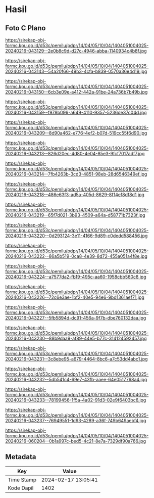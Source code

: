 # Hasil

## Foto C Plano

https://sirekap-obj-formc.kpu.go.id/d53c/pemilu/pdpr/14/04/05/10/04/1404051004025-20240216-043129--2e0b8c9d-d27c-4946-abba-1140934c4b8f.jpg

https://sirekap-obj-formc.kpu.go.id/d53c/pemilu/pdpr/14/04/05/10/04/1404051004025-20240216-043143--54a20f66-49b3-4cfa-b839-0570a36e4d19.jpg

https://sirekap-obj-formc.kpu.go.id/d53c/pemilu/pdpr/14/04/05/10/04/1404051004025-20240216-043150--6cb3e09e-a412-442a-91be-24a736b7b49b.jpg

https://sirekap-obj-formc.kpu.go.id/d53c/pemilu/pdpr/14/04/05/10/04/1404051004025-20240216-043159--f978b096-a649-4110-9357-5236de37c04d.jpg

https://sirekap-obj-formc.kpu.go.id/d53c/pemilu/pdpr/14/04/05/10/04/1404051004025-20240216-043209--8d90a462-e776-4ef2-b07d-519cc55f6d90.jpg

https://sirekap-obj-formc.kpu.go.id/d53c/pemilu/pdpr/14/04/05/10/04/1404051004025-20240216-043213--826d20ec-4d80-4e04-85e3-9fcf7017adf7.jpg

https://sirekap-obj-formc.kpu.go.id/d53c/pemilu/pdpr/14/04/05/10/04/1404051004025-20240216-043214--7fb4263b-3cd3-4851-98eb-28d6546349ef.jpg

https://sirekap-obj-formc.kpu.go.id/d53c/pemilu/pdpr/14/04/05/10/04/1404051004025-20240216-043218--486e63f3-ad5a-405d-8629-8f14ef8df8d1.jpg

https://sirekap-obj-formc.kpu.go.id/d53c/pemilu/pdpr/14/04/05/10/04/1404051004025-20240216-043219--65f7d021-3b93-4509-a64a-d58771b7323f.jpg

https://sirekap-obj-formc.kpu.go.id/d53c/pemilu/pdpr/14/04/05/10/04/1404051004025-20240216-043220--0d293124-3e11-4166-9d89-c0dedd588456.jpg

https://sirekap-obj-formc.kpu.go.id/d53c/pemilu/pdpr/14/04/05/10/04/1404051004025-20240216-043222--86a5b519-0ca8-4e39-8d72-455a051a4f8e.jpg

https://sirekap-obj-formc.kpu.go.id/d53c/pemilu/pdpr/14/04/05/10/04/1404051004025-20240216-043224--a7577da2-fb19-495c-aa60-1958cbb560c8.jpg

https://sirekap-obj-formc.kpu.go.id/d53c/pemilu/pdpr/14/04/05/10/04/1404051004025-20240216-043226--72c6e3ae-1bf2-40e5-94e6-9bd1361aef71.jpg

https://sirekap-obj-formc.kpu.go.id/d53c/pemilu/pdpr/14/04/05/10/04/1404051004025-20240216-043227--5fb5894d-dc91-456a-9f7b-dbe760132daa.jpg

https://sirekap-obj-formc.kpu.go.id/d53c/pemilu/pdpr/14/04/05/10/04/1404051004025-20240216-043230--88b9daa9-af89-44e5-b77c-314124592457.jpg

https://sirekap-obj-formc.kpu.go.id/d53c/pemilu/pdpr/14/04/05/10/04/1404051004025-20240216-043231--3c8ebe95-a679-4464-8bc6-a7c53dd4abc1.jpg

https://sirekap-obj-formc.kpu.go.id/d53c/pemilu/pdpr/14/04/05/10/04/1404051004025-20240216-043232--5db541c4-69e7-43fb-aaee-64e0517768a4.jpg

https://sirekap-obj-formc.kpu.go.id/d53c/pemilu/pdpr/14/04/05/10/04/1404051004025-20240216-043233--78199456-1f5a-4a02-91d3-02e9f6403bc6.jpg

https://sirekap-obj-formc.kpu.go.id/d53c/pemilu/pdpr/14/04/05/10/04/1404051004025-20240216-043237--76949551-1d93-4289-a36f-749b649aebf4.jpg

https://sirekap-obj-formc.kpu.go.id/d53c/pemilu/pdpr/14/04/05/10/04/1404051004025-20240216-060204--0b1a997c-bed5-4c21-8e7a-7329df90a766.jpg


## Metadata

| Key        | Value               |
| ---------- | ------------------- |
| Time Stamp | 2024-02-17 13:05:41 |
| Kode Dapil | 1402                |



